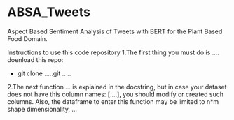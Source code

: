 # ABSA_Tweets
Aspect Based Sentiment Analysis of Tweets with BERT for the Plant Based Food Domain. 

Instructions to use this code repository
1.The first thing you must do is .... doenload this repo:

- git clone .....git
.. ..

2.The next function ... is explained in the docstring, but in case your dataset does not have this column names: [....], you should modify or created such columns. Also, the dataframe to enter this function may be limited to n*m shape dimensionality, ...
